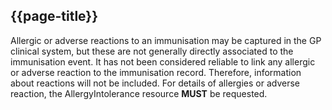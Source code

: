 ## {{page-title}}

Allergic or adverse reactions to an immunisation may be captured in the GP clinical system, but these are not generally directly associated to the immunisation event. It has not been considered reliable to link any allergic or adverse reaction to the immunisation record. Therefore, information about reactions will not be included. For details of allergies or adverse reaction, the AllergyIntolerance resource **MUST** be requested.